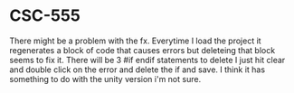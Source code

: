 # CSC-555
There might be a problem with the fx. Everytime I load the project it regenerates a block of code
that causes errors but deleteing that block seems to fix it. There will be 3 #if endif statements to delete
I just hit clear and double click on the error and delete the if and save. I think it has something to do with
the unity version i'm not sure.